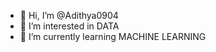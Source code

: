 - 👋 Hi, I’m @Adithya0904
- 👀 I’m interested in DATA
- 🌱 I’m currently learning MACHINE LEARNING

<!---
Adithya0904/Adithya0904 is a ✨ special ✨ repository because its `README.md` (this file) appears on your GitHub profile.
You can click the Preview link to take a look at your changes.
--->
